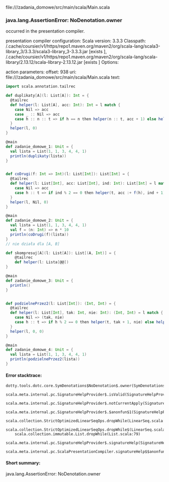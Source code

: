 file://<WORKSPACE>/zadania_domowe/src/main/scala/Main.scala
### java.lang.AssertionError: NoDenotation.owner

occurred in the presentation compiler.

presentation compiler configuration:
Scala version: 3.3.3
Classpath:
<HOME>/.cache/coursier/v1/https/repo1.maven.org/maven2/org/scala-lang/scala3-library_3/3.3.3/scala3-library_3-3.3.3.jar [exists ], <HOME>/.cache/coursier/v1/https/repo1.maven.org/maven2/org/scala-lang/scala-library/2.13.12/scala-library-2.13.12.jar [exists ]
Options:



action parameters:
offset: 938
uri: file://<WORKSPACE>/zadania_domowe/src/main/scala/Main.scala
text:
```scala
import scala.annotation.tailrec

def duplikaty[A](l: List[A]): Int = {
  @tailrec
  def helper(l: List[A], acc: Int): Int = l match {
    case Nil => acc
    case _ :: Nil => acc
    case h :: n :: t => if h == n then helper(n :: t, acc + 1) else helper(n :: t, acc)
  }
  helper(l, 0)
}

@main
def zadanie_domowe_1: Unit = {
  val lista = List(1, 1, 3, 4, 4, 1)
  println(duplikaty(lista))
}


def coDrugi(f: Int => Int)(l: List[Int]): List[Int] = {
  @tailrec
  def helper(l: List[Int], acc: List[Int], ind: Int): List[Int] = l match {
    case Nil => acc
    case h :: t => if ind % 2 == 0 then helper(t, acc :+ f(h), ind + 1) else helper(t, acc :+ h, ind + 1)
  }
  helper(l, Nil, 0)
}

@main
def zadanie_domowe_2: Unit = {
  val lista = List(1, 1, 3, 4, 4, 1)
  val f = (n: Int) => n * 10
  println(coDrugi(f)(lista))
}
// nie działa dla [A, B]

def skompresuj[A](l: List[A]): List[(A, Int)] = {
    @tailrec
    def helper(l: Lista[@@])
}

@main
def zadanie_domowe_3: Unit = {
  println()
}


def podzielnePrzez2(l: List[Int]): (Int, Int) = {
  @tailrec
  def helper(l: List[Int], tak: Int, nie: Int): (Int, Int) = l match {
    case Nil => (tak, nie)
    case h :: t => if h % 2 == 0 then helper(t, tak + 1, nie) else helper(t, tak, nie + 1)
  }
  helper(l, 0, 0)
}

@main
def zadanie_domowe_4: Unit = {
  val lista = List(1, 1, 3, 4, 4, 1)
  println(podzielnePrzez2(lista))
}


```



#### Error stacktrace:

```
dotty.tools.dotc.core.SymDenotations$NoDenotation$.owner(SymDenotations.scala:2607)
	scala.meta.internal.pc.SignatureHelpProvider$.isValid(SignatureHelpProvider.scala:83)
	scala.meta.internal.pc.SignatureHelpProvider$.notCurrentApply(SignatureHelpProvider.scala:94)
	scala.meta.internal.pc.SignatureHelpProvider$.$anonfun$1(SignatureHelpProvider.scala:48)
	scala.collection.StrictOptimizedLinearSeqOps.dropWhile(LinearSeq.scala:280)
	scala.collection.StrictOptimizedLinearSeqOps.dropWhile$(LinearSeq.scala:278)
	scala.collection.immutable.List.dropWhile(List.scala:79)
	scala.meta.internal.pc.SignatureHelpProvider$.signatureHelp(SignatureHelpProvider.scala:48)
	scala.meta.internal.pc.ScalaPresentationCompiler.signatureHelp$$anonfun$1(ScalaPresentationCompiler.scala:435)
```
#### Short summary: 

java.lang.AssertionError: NoDenotation.owner